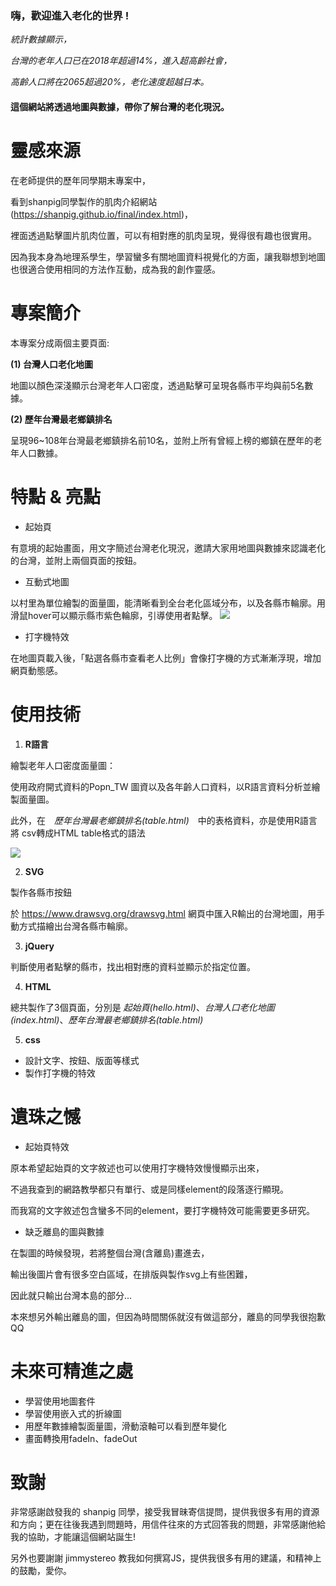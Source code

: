 

### 嗨，歡迎進入老化的世界 !

*統計數據顯示，*

*台灣的老年人口已在2018年超過14%，進入超高齡社會，*

*高齡人口將在2065超過20%，老化速度超越日本。*

#### 這個網站將透過地圖與數據，帶你了解台灣的老化現況。

# 靈感來源

在老師提供的歷年同學期末專案中，

看到shanpig同學製作的肌肉介紹網站(https://shanpig.github.io/final/index.html)，

裡面透過點擊圖片肌肉位置，可以有相對應的肌肉呈現，覺得很有趣也很實用。

因為我本身為地理系學生，學習蠻多有關地圖資料視覺化的方面，讓我聯想到地圖也很適合使用相同的方法作互動，成為我的創作靈感。

# 專案簡介

本專案分成兩個主要頁面:


**(1) 台灣人口老化地圖**

地圖以顏色深淺顯示台灣老年人口密度，透過點擊可呈現各縣市平均與前5名數據。


**(2) 歷年台灣最老鄉鎮排名**

呈現96~108年台灣最老鄉鎮排名前10名，並附上所有曾經上榜的鄉鎮在歷年的老年人口數據。






# 特點 & 亮點

* 起始頁

有意境的起始畫面，用文字簡述台灣老化現況，邀請大家用地圖與數據來認識老化的台灣，並附上兩個頁面的按鈕。

* 互動式地圖

以村里為單位繪製的面量圖，能清晰看到全台老化區域分布，以及各縣市輪廓。用滑鼠hover可以顯示縣市紫色輪廓，引導使用者點擊。
![](https://i.imgur.com/vks4F25.png)


* 打字機特效

在地圖頁載入後，「點選各縣市查看老人比例」會像打字機的方式漸漸浮現，增加網頁動態感。

# 使用技術

1. **R語言**

繪製老年人口密度面量圖：

使用政府開式資料的Popn_TW 圖資以及各年齡人口資料，以R語言資料分析並繪製面量圖。

此外，在　*歷年台灣最老鄉鎮排名(table.html)*　中的表格資料，亦是使用R語言將 csv轉成HTML table格式的語法

![](https://i.imgur.com/er5Ii7V.png)


2. **SVG** 

製作各縣市按鈕

於 https://www.drawsvg.org/drawsvg.html 網頁中匯入R輸出的台灣地圖，用手動方式描繪出台灣各縣市輪廓。

3. **jQuery** 

判斷使用者點擊的縣市，找出相對應的資料並顯示於指定位置。

4. **HTML**

總共製作了3個頁面，分別是 *起始頁(hello.html)*、*台灣人口老化地圖(index.html)*、*歷年台灣最老鄉鎮排名(table.html)*

5. **css**

* 設計文字、按鈕、版面等樣式
* 製作打字機的特效



# 遺珠之憾

* 起始頁特效

原本希望起始頁的文字敘述也可以使用打字機特效慢慢顯示出來，

不過我查到的網路教學都只有單行、或是同樣element的段落逐行顯現。

而我寫的文字敘述包含蠻多不同的element，要打字機特效可能需要更多研究。

* 缺乏離島的圖與數據

在製圖的時候發現，若將整個台灣(含離島)畫進去，

輸出後圖片會有很多空白區域，在排版與製作svg上有些困難，

因此就只輸出台灣本島的部分...

本來想另外輸出離島的圖，但因為時間關係就沒有做這部分，離島的同學我很抱歉QQ



# 未來可精進之處

* 學習使用地圖套件
* 學習使用嵌入式的折線圖
* 用歷年數據繪製面量圖，滑動滾軸可以看到歷年變化
* 畫面轉換用fadeIn、fadeOut

# 致謝

非常感謝啟發我的 shanpig 同學，接受我冒昧寄信提問，提供我很多有用的資源和方向；更在往後我遇到問題時，用信件往來的方式回答我的問題，非常感謝他給我的協助，才能讓這個網站誕生!

另外也要謝謝 jimmystereo 教我如何撰寫JS，提供我很多有用的建議，和精神上的鼓勵，愛你。






